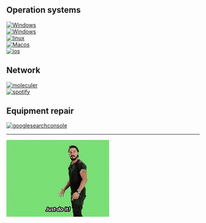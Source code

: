 ## Operation systems
<a href='https://github.com/fixikscz/Fixpedia/blob/main/OS/win10/win10.md' target="_blank"><img alt='Windows' src='https://img.shields.io/badge/Windows_10-100000?style=for-the-badge&logo=Windows&logoColor=white&labelColor=22324C&color=2361CA'/></a>    
<a href='https://github.com/fixikscz/Fixpedia/blob/main/OS/win11/win11.md' target="_blank"><img alt='Windows' src='https://img.shields.io/badge/Windows_11-100000?style=for-the-badge&logo=Windows&logoColor=white&labelColor=22324C&color=2361CA'/></a>    
<a href='https://github.com/fixikscz/Fixpedia/blob/main/OS/linux/linux.md' target="_blank"><img alt='linux' src='https://img.shields.io/badge/_       Linux   -100000?style=for-the-badge&logo=linux&logoColor=white&labelColor=22324C&color=F0EA09'/></a>  
<a href='https://github.com/fixikscz/Fixpedia/blob/main/OS/OSX/osx.md' target="_blank"><img alt='Macos' src='https://img.shields.io/badge/MacOS_-100000?style=for-the-badge&logo=Macos&logoColor=white&labelColor=22324C&color=E0DFD5'/></a>  
<a href='https://github.com/fixikscz/Fixpedia/blob/main/OS/IOS/ios.md' target="_blank"><img alt='ios' src='https://img.shields.io/badge/iPhone_OS-100000?style=for-the-badge&logo=ios&logoColor=white&labelColor=22324C&color=E0DFD5'/></a> 
## Network
<a href='https://github.com/fixikscz/Fixpedia/blob/main/Network/LAN/lan.md' target="_blank"><img alt='moleculer' src='https://img.shields.io/badge/LAN-100000?style=for-the-badge&logo=moleculer&logoColor=FFFFFF&labelColor=22324C&color=0ED04F'/></a>  
<a href='https://github.com/fixikscz/Fixpedia/blob/main/Network/WLAN/wlan.md' target="_blank"><img alt='spotify' src='https://img.shields.io/badge/WLAN-100000?style=for-the-badge&logo=spotify&logoColor=FFFFFF&labelColor=22324C&color=0C9CD0'/></a>  
## Equipment repair
<a href='https://github.com/fixikscz/Fixpedia/blob/main/Hardware/hardware.md' target="_blank"><img alt='googlesearchconsole' src='https://img.shields.io/badge/Hardware-100000?style=for-the-badge&logo=googlesearchconsole&logoColor=FFFFFF&labelColor=22324C&color=F7DB04'/></a>  

  ---
![](https://github.com/serg-gavel/my-notes/blob/master/just-do-it.gif) 
